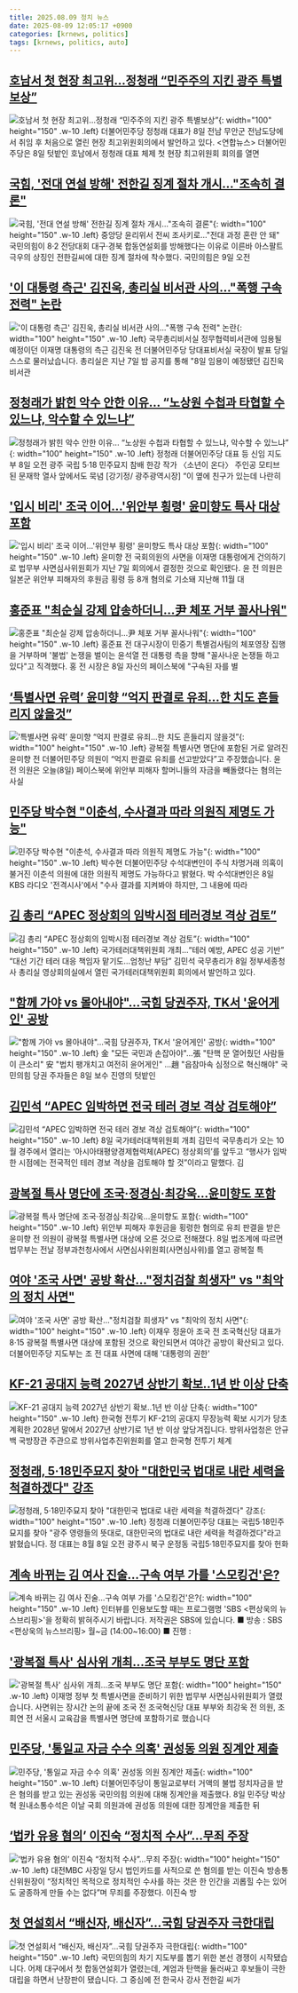 ```yaml
---
title: 2025.08.09 정치 뉴스
date: 2025-08-09 12:05:17 +0900
categories: [krnews, politics]
tags: [krnews, politics, auto]
---
```

## [호남서 첫 현장 최고위…정청래 “민주주의 지킨 광주 특별보상”](https://n.news.naver.com/mnews/article/016/0002511870)

![호남서 첫 현장 최고위…정청래 “민주주의 지킨 광주 특별보상”](https://mimgnews.pstatic.net/image/origin/016/2025/08/08/2511870.jpg?type=nf220_150){: width="100" height="150" .w-10 .left}
더불어민주당 정청래 대표가 8일 전남 무안군 전남도당에서 취임 후 처음으로 열린 현장 최고위원회의에서 발언하고 있다. <연합뉴스> 더불어민주당은 8일 텃밭인 호남에서 정청래 대표 체제 첫 현장 최고위원회 회의를 열면

## [국힘, '전대 연설 방해' 전한길 징계 절차 개시…"조속히 결론"](https://n.news.naver.com/mnews/article/001/0015557056)

![국힘, '전대 연설 방해' 전한길 징계 절차 개시…"조속히 결론"](https://mimgnews.pstatic.net/image/origin/001/2025/08/09/15557056.jpg?type=nf220_150){: width="100" height="150" .w-10 .left}
중앙당 윤리위서 전씨 조사키로…"전대 과정 혼란 안 돼" 국민의힘이 8·2 전당대회 대구·경북 합동연설회를 방해했다는 이유로 이른바 아스팔트 극우의 상징인 전한길씨에 대한 징계 절차에 착수했다. 국민의힘은 9일 오전

## ['이 대통령 측근' 김진욱, 총리실 비서관 사의…"폭행 구속 전력" 논란](https://n.news.naver.com/mnews/article/437/0000452006)

!['이 대통령 측근' 김진욱, 총리실 비서관 사의…"폭행 구속 전력" 논란](https://mimgnews.pstatic.net/image/origin/437/2025/08/08/452006.jpg?type=nf220_150){: width="100" height="150" .w-10 .left}
국무총리비서실 정무협력비서관에 임용될 예정이던 이재명 대통령의 측근 김진욱 전 더불어민주당 당대표비서실 국장이 발표 당일 스스로 물러났습니다. 총리실은 지난 7일 밤 공지를 통해 "8일 임용이 예정됐던 김진욱 비서관

## [정청래가 밝힌 악수 안한 이유... “노상원 수첩과 타협할 수 있느냐, 악수할 수 있느냐”](https://n.news.naver.com/mnews/article/437/0000451995)

![정청래가 밝힌 악수 안한 이유... “노상원 수첩과 타협할 수 있느냐, 악수할 수 있느냐”](https://mimgnews.pstatic.net/image/origin/437/2025/08/08/451995.jpg?type=nf220_150){: width="100" height="150" .w-10 .left}
정청래 더불어민주당 대표 등 신임 지도부 8일 오전 광주 국립 5·18 민주묘지 참배 한강 작가 〈소년이 온다〉 주인공 모티브 된 문재학 열사 앞에서도 묵념 [강기정/ 광주광역시장] “이 옆에 친구가 있는데 나란히

## ['입시 비리' 조국 이어…'위안부 횡령' 윤미향도 특사 대상 포함](https://n.news.naver.com/mnews/article/025/0003460729)

!['입시 비리' 조국 이어…'위안부 횡령' 윤미향도 특사 대상 포함](https://mimgnews.pstatic.net/image/origin/025/2025/08/08/3460729.jpg?type=nf220_150){: width="100" height="150" .w-10 .left}
윤미향 전 국회의원의 사면을 이재명 대통령에게 건의하기로 법무부 사면심사위원회가 지난 7일 회의에서 결정한 것으로 확인됐다. 윤 전 의원은 일본군 위안부 피해자의 후원금 횡령 등 8개 혐의로 기소돼 지난해 11월 대

## [홍준표 "최순실 강제 압송하더니…尹 체포 거부 꼴사나워"](https://n.news.naver.com/mnews/article/015/0005168454)

![홍준표 "최순실 강제 압송하더니…尹 체포 거부 꼴사나워"](https://mimgnews.pstatic.net/image/origin/015/2025/08/08/5168454.jpg?type=nf220_150){: width="100" height="150" .w-10 .left}
홍준표 전 대구시장이 민중기 특별검사팀의 체포영장 집행을 거부하며 '불법' 논쟁을 벌이는 윤석열 전 대통령 측을 향해 "꼴사나운 논쟁들 하고 있다"고 직격했다. 홍 전 시장은 8일 자신의 페이스북에 "구속된 자를 별

## [‘특별사면 유력’ 윤미향 “억지 판결로 유죄…한 치도 흔들리지 않을것”](https://n.news.naver.com/mnews/article/056/0012005678)

![‘특별사면 유력’ 윤미향 “억지 판결로 유죄…한 치도 흔들리지 않을것”](https://mimgnews.pstatic.net/image/origin/056/2025/08/08/12005678.jpg?type=nf220_150){: width="100" height="150" .w-10 .left}
광복절 특별사면 명단에 포함된 거로 알려진 윤미향 전 더불어민주당 의원이 “억지 판결로 유죄를 선고받았다”고 주장했습니다. 윤 전 의원은 오늘(8일) 페이스북에 위안부 피해자 할머니들의 자금을 빼돌렸다는 혐의는 사실

## [민주당 박수현 "이춘석, 수사결과 따라 의원직 제명도 가능"](https://n.news.naver.com/mnews/article/008/0005233373)

![민주당 박수현 "이춘석, 수사결과 따라 의원직 제명도 가능"](https://mimgnews.pstatic.net/image/origin/008/2025/08/08/5233373.jpg?type=nf220_150){: width="100" height="150" .w-10 .left}
박수현 더불어민주당 수석대변인이 주식 차명거래 의혹이 불거진 이춘석 의원에 대한 의원직 제명도 가능하다고 밝혔다. 박 수석대변인은 8일 KBS 라디오 '전격시사'에서 "수사 결과를 지켜봐야 하지만, 그 내용에 따라

## [김 총리 “APEC 정상회의 임박시점 테러경보 격상 검토”](https://n.news.naver.com/mnews/article/016/0002511942)

![김 총리 “APEC 정상회의 임박시점 테러경보 격상 검토”](https://mimgnews.pstatic.net/image/origin/016/2025/08/08/2511942.jpg?type=nf220_150){: width="100" height="150" .w-10 .left}
국가테러대책위원회 개최…“테러 예방, APEC 성공 기반” “대선 기간 테러 대응 책임자 맡기도…엄청난 부담” 김민석 국무총리가 8일 정부세종청사 총리실 영상회의실에서 열린 국가테러대책위원회 회의에서 발언하고 있다.

## ["함께 가야 vs 몰아내야"…국힘 당권주자, TK서 '윤어게인' 공방](https://n.news.naver.com/mnews/article/001/0015556559)

!["함께 가야 vs 몰아내야"…국힘 당권주자, TK서 '윤어게인' 공방](https://mimgnews.pstatic.net/image/origin/001/2025/08/08/15556559.jpg?type=nf220_150){: width="100" height="150" .w-10 .left}
金 "모든 국민과 손잡아야"…張 "탄핵 문 열어줬던 사람들이 큰소리" 安 "법치 팽개치고 여전히 윤어게인" …趙 "읍참마속 심정으로 혁신해야" 국민의힘 당권 주자들은 8일 보수 진영의 텃밭인

## [김민석 “APEC 임박하면 전국 테러 경보 격상 검토해야”](https://n.news.naver.com/mnews/article/366/0001099105)

![김민석 “APEC 임박하면 전국 테러 경보 격상 검토해야”](https://mimgnews.pstatic.net/image/origin/366/2025/08/08/1099105.jpg?type=nf220_150){: width="100" height="150" .w-10 .left}
8일 국가테러대책위원회 개최 김민석 국무총리가 오는 10월 경주에서 열리는 ‘아시아태평양경제협력체(APEC) 정상회의’를 앞두고 “행사가 임박한 시점에는 전국적인 테러 경보 격상을 검토해야 할 것”이라고 말했다. 김

## [광복절 특사 명단에 조국·정경심·최강욱…윤미향도 포함](https://n.news.naver.com/mnews/article/003/0013411970)

![광복절 특사 명단에 조국·정경심·최강욱…윤미향도 포함](https://mimgnews.pstatic.net/image/origin/003/2025/08/08/13411970.jpg?type=nf220_150){: width="100" height="150" .w-10 .left}
위안부 피해자 후원금을 횡령한 혐의로 유죄 판결을 받은 윤미향 전 의원이 광복절 특별사면 대상에 오른 것으로 전해졌다. 8일 법조계에 따르면 법무부는 전날 정부과천청사에서 사면심사위원회(사면심사위)를 열고 광복절 특

## [여야 '조국 사면' 공방 확산…"정치검찰 희생자" vs "최악의 정치 사면"](https://n.news.naver.com/mnews/article/003/0013412434)

![여야 '조국 사면' 공방 확산…"정치검찰 희생자" vs "최악의 정치 사면"](https://mimgnews.pstatic.net/image/origin/003/2025/08/09/13412434.jpg?type=nf220_150){: width="100" height="150" .w-10 .left}
이재우 정윤아 조국 전 조국혁신당 대표가 8·15 광복절 특별사면 대상에 포함된 것으로 확인되면서 여야간 공방이 확산되고 있다. 더불어민주당 지도부는 조 전 대표 사면에 대해 '대통령의 권한'

## [KF-21 공대지 능력 2027년 상반기 확보‥1년 반 이상 단축](https://n.news.naver.com/mnews/article/214/0001441704)

![KF-21 공대지 능력 2027년 상반기 확보‥1년 반 이상 단축](https://mimgnews.pstatic.net/image/origin/214/2025/08/08/1441704.jpg?type=nf220_150){: width="100" height="150" .w-10 .left}
한국형 전투기 KF-21의 공대지 무장능력 확보 시기가 당초 계획한 2028년 말에서 2027년 상반기로 1년 반 이상 앞당겨집니다. 방위사업청은 안규백 국방장관 주관으로 방위사업추진위원회를 열고 한국형 전투기 체계

## [정청래, 5·18민주묘지 찾아 "대한민국 법대로 내란 세력을 척결하겠다" 강조](https://n.news.naver.com/mnews/article/657/0000041532)

![정청래, 5·18민주묘지 찾아 "대한민국 법대로 내란 세력을 척결하겠다" 강조](https://mimgnews.pstatic.net/image/origin/657/2025/08/08/41532.jpg?type=nf220_150){: width="100" height="150" .w-10 .left}
정청래 더불어민주당 대표는 국립5·18민주묘지를 찾아 "광주 영령들의 뜻대로, 대한민국의 법대로 내란 세력을 척결하겠다"라고 밝혔습니다. 정 대표는 8월 8일 오전 광주시 북구 운정동 국립5·18민주묘지를 찾아 헌화

## [계속 바뀌는 김 여사 진술…구속 여부 가를 '스모킹건'은?](https://n.news.naver.com/mnews/article/055/0001282358)

![계속 바뀌는 김 여사 진술…구속 여부 가를 '스모킹건'은?](https://mimgnews.pstatic.net/image/origin/055/2025/08/08/1282358.jpg?type=nf220_150){: width="100" height="150" .w-10 .left}
인터뷰를 인용보도할 때는 프로그램명 'SBS <편상욱의 뉴스브리핑>'을 정확히 밝혀주시기 바랍니다. 저작권은 SBS에 있습니다. ■ 방송 : SBS <편상욱의 뉴스브리핑> 월~금 (14:00~16:00) ■ 진행 :

## ['광복절 특사' 심사위 개최...조국 부부도 명단 포함](https://n.news.naver.com/mnews/article/052/0002230068)

!['광복절 특사' 심사위 개최...조국 부부도 명단 포함](https://mimgnews.pstatic.net/image/origin/052/2025/08/08/2230068.jpg?type=nf220_150){: width="100" height="150" .w-10 .left}
이재명 정부 첫 특별사면을 준비하기 위한 법무부 사면심사위원회가 열렸습니다. 사면위는 장시간 논의 끝에 조국 전 조국혁신당 대표 부부와 최강욱 전 의원, 조희연 전 서울시 교육감을 특별사면 명단에 포함하기로 했습니다

## [민주당, '통일교 자금 수수 의혹' 권성동 의원 징계안 제출](https://n.news.naver.com/mnews/article/018/0006084965)

![민주당, '통일교 자금 수수 의혹' 권성동 의원 징계안 제출](https://mimgnews.pstatic.net/image/origin/018/2025/08/08/6084965.jpg?type=nf220_150){: width="100" height="150" .w-10 .left}
더불어민주당이 통일교로부터 거액의 불법 정치자금을 받은 혐의를 받고 있는 권성동 국민의힘 의원에 대해 징계안을 제출했다. 8일 민주당 박상혁 원내소통수석은 이날 국회 의원과에 권성동 의원에 대한 징계안을 제출한 뒤

## [‘법카 유용 혐의’ 이진숙 “정치적 수사”…무죄 주장](https://n.news.naver.com/mnews/article/018/0006085366)

![‘법카 유용 혐의’ 이진숙 “정치적 수사”…무죄 주장](https://mimgnews.pstatic.net/image/origin/018/2025/08/08/6085366.jpg?type=nf220_150){: width="100" height="150" .w-10 .left}
대전MBC 사장일 당시 법인카드를 사적으로 쓴 혐의를 받는 이진숙 방송통신위원장이 “정치적인 목적으로 정치적인 수사를 하는 것은 한 인간을 괴롭힐 수는 있어도 굴종하게 만들 수는 없다”며 무죄를 주장했다. 이진숙 방

## [첫 연설회서 “배신자, 배신자”…국힘 당권주자 극한대립](https://n.news.naver.com/mnews/article/056/0012005862)

![첫 연설회서 “배신자, 배신자”…국힘 당권주자 극한대립](https://mimgnews.pstatic.net/image/origin/056/2025/08/09/12005862.jpg?type=nf220_150){: width="100" height="150" .w-10 .left}
국민의힘의 차기 지도부를 뽑기 위한 본선 경쟁이 시작됐습니다. 어제 대구에서 첫 합동연설회가 열렸는데, 계엄과 탄핵을 둘러싸고 후보들이 극한 대립을 하면서 난장판이 됐습니다. 그 중심에 전 한국사 강사 전한길 씨가

